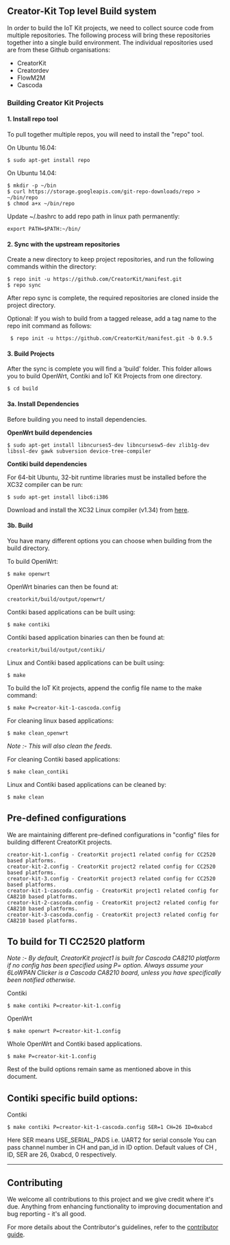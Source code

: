 ##  Creator-Kit Top level Build system

In order to build the IoT Kit projects, we need to collect source code from multiple repositories. The following process will bring these repositories together into a single build environment. The individual repositories used are from these Github organisations:

* CreatorKit
* Creatordev
* FlowM2M
* Cascoda

### Building Creator Kit Projects

#### 1. Install repo tool

To pull together multiple repos, you will need to install the "repo" tool.

On Ubuntu 16.04:

    $ sudo apt-get install repo

On Ubuntu 14.04:

    $ mkdir -p ~/bin
    $ curl https://storage.googleapis.com/git-repo-downloads/repo > ~/bin/repo
    $ chmod a+x ~/bin/repo

Update ~/.bashrc to add repo path in linux path permanently:

    export PATH=$PATH:~/bin/

#### 2. Sync with the upstream repositories

Create a new directory to keep project repositories, and run the following commands within the directory:

    $ repo init -u https://github.com/CreatorKit/manifest.git
    $ repo sync

After repo sync is complete, the required repositories are cloned inside the project directory.

Optional: If you wish to build from a tagged release, add a tag name to the repo init command as follows:

     $ repo init -u https://github.com/CreatorKit/manifest.git -b 0.9.5

#### 3. Build Projects

After the sync is complete you will find a 'build' folder. This folder allows you to build OpenWrt, Contiki and IoT Kit Projects from one directory.

    $ cd build

#### 3a. Install Dependencies

Before building you need to install dependencies.

**OpenWrt build dependencies**

    $ sudo apt-get install libncurses5-dev libncursesw5-dev zlib1g-dev libssl-dev gawk subversion device-tree-compiler

**Contiki build dependencies**

For 64-bit Ubuntu, 32-bit runtime libraries must be installed before the XC32 compiler can be run:

    $ sudo apt-get install libc6:i386

Download and install the XC32 Linux compiler (v1.34) from [here](http://ww1.microchip.com/downloads/en/DeviceDoc/xc32-v1.34-full-install-linux-installer.run).

#### 3b. Build

You have many different options you can choose when building from the build directory.

To build OpenWrt:

    $ make openwrt

OpenWrt binaries can then be found at:

    creatorkit/build/output/openwrt/

Contiki based applications can be built using:

    $ make contiki

Contiki based application binaries can then be found at:

    creatorkit/build/output/contiki/

Linux and Contiki based applications can be built using:

    $ make

To build the IoT Kit projects, append the config file name to the make command:

    $ make P=creator-kit-1-cascoda.config

For cleaning linux based applications:

    $ make clean_openwrt

_Note :- This will also clean the feeds._

For cleaning Contiki based applications:

    $ make clean_contiki

Linux and Contiki based applications can be cleaned by:

    $ make clean

## Pre-defined configurations

We are maintaining different pre-defined configurations in "config" files for building different CreatorKit projects.

    creator-kit-1.config - CreatorKit project1 related config for CC2520 based platforms.
    creator-kit-2.config - CreatorKit project2 related config for CC2520 based platforms.
    creator-kit-3.config - CreatorKit project3 related config for CC2520 based platforms.
    creator-kit-1-cascoda.config - CreatorKit project1 related config for CA8210 based platforms.
    creator-kit-2-cascoda.config - CreatorKit project2 related config for CA8210 based platforms.
    creator-kit-3-cascoda.config - CreatorKit project3 related config for CA8210 based platforms.

## To build for TI CC2520 platform

_Note :- By default, CreatorKit project1 is built for Cascoda CA8210 platform if no config has been specified using P= option. Always assume your 6LoWPAN Clicker is a Cascoda CA8210 board, unless you have specifically been notified otherwise._

Contiki

    $ make contiki P=creator-kit-1.config

OpenWrt

    $ make openwrt P=creator-kit-1.config

Whole OpenWrt and Contiki based applications.

    $ make P=creator-kit-1.config

Rest of the build options remain same as mentioned above in this document.

## Contiki specific build options:

Contiki

    $ make contiki P=creator-kit-1-cascoda.config SER=1 CH=26 ID=0xabcd


Here SER means USE_SERIAL_PADS i.e. UART2 for serial console
You can pass channel number in CH and pan_id in ID option.
Default values of CH , ID, SER are 26, 0xabcd, 0 respectively.

----

## Contributing

We welcome all contributions to this project and we give credit where it's due. Anything from enhancing functionality to improving documentation and bug reporting - it's all good.

For more details about the Contributor's guidelines, refer to the [contributor guide](https://github.com/CreatorKit/creator-docs/blob/master/ContributorGuide.md).
